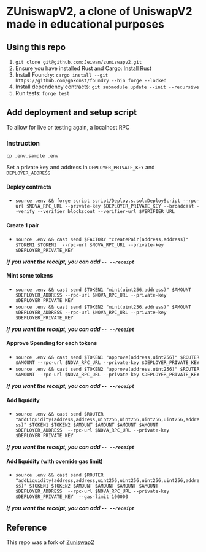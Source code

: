 # ZUniswapV2, a clone of UniswapV2 made in educational purposes

## Using this repo

1. `git clone git@github.com:Jeiwan/zuniswapv2.git`
1. Ensure you have installed Rust and Cargo: [Install Rust](https://www.rust-lang.org/tools/install)
1. Install Foundry:
   `cargo install --git https://github.com/gakonst/foundry --bin forge --locked`
1. Install dependency contracts:
   `git submodule update --init --recursive`
1. Run tests:
   `forge test`

## Add deployment and setup script

To allow for live or testing again, a localhost RPC

### Instruction

`cp .env.sample .env`

Set a private key and address in `DEPLOYER_PRIVATE_KEY` and `DEPLOYER_ADDRESS`

#### Deploy contracts

- `source .env && forge script script/Deploy.s.sol:DeployScript --rpc-url $NOVA_RPC_URL --private-key $DEPLOYER_PRIVATE_KEY --broadcast --verify --verifier blockscout --verifier-url $VERIFIER_URL`

#### Create 1 pair

- `source .env && cast send $FACTORY "createPair(address,address)" $TOKEN1 $TOKEN2  --rpc-url $NOVA_RPC_URL --private-key $DEPLOYER_PRIVATE_KEY`

***If you want the receipt, you can add `-- --receipt`***

#### Mint some tokens

- `source .env && cast send $TOKEN1 "mint(uint256,address)" $AMOUNT $DEPLOYER_ADDRESS --rpc-url $NOVA_RPC_URL --private-key $DEPLOYER_PRIVATE_KEY`
- `source .env && cast send $TOKEN2 "mint(uint256,address)" $AMOUNT $DEPLOYER_ADDRESS --rpc-url $NOVA_RPC_URL --private-key $DEPLOYER_PRIVATE_KEY`

***If you want the receipt, you can add `-- --receipt`***

#### Approve Spending for each tokens

- `source .env && cast send $TOKEN1 "approve(address,uint256)" $ROUTER $AMOUNT --rpc-url $NOVA_RPC_URL --private-key $DEPLOYER_PRIVATE_KEY`
- `source .env && cast send $TOKEN2 "approve(address,uint256)" $ROUTER $AMOUNT --rpc-url $NOVA_RPC_URL --private-key $DEPLOYER_PRIVATE_KEY`

***If you want the receipt, you can add `-- --receipt`***

#### Add liquidity

- `source .env && cast send $ROUTER "addLiquidity(address,address,uint256,uint256,uint256,uint256,address)" $TOKEN1 $TOKEN2 $AMOUNT $AMOUNT $AMOUNT $AMOUNT $DEPLOYER_ADDRESS  --rpc-url $NOVA_RPC_URL --private-key $DEPLOYER_PRIVATE_KEY`

***If you want the receipt, you can add `-- --receipt`***

#### Add liquidity (with override gas limit)

- `source .env && cast send $ROUTER "addLiquidity(address,address,uint256,uint256,uint256,uint256,address)" $TOKEN1 $TOKEN2 $AMOUNT $AMOUNT $AMOUNT $AMOUNT $DEPLOYER_ADDRESS  --rpc-url $NOVA_RPC_URL --private-key $DEPLOYER_PRIVATE_KEY  --gas-limit 100000`

***If you want the receipt, you can add `-- --receipt`***

## Reference

This repo was a fork of  [Zuniswap2](https://github.com/Jeiwan/zuniswapv2)